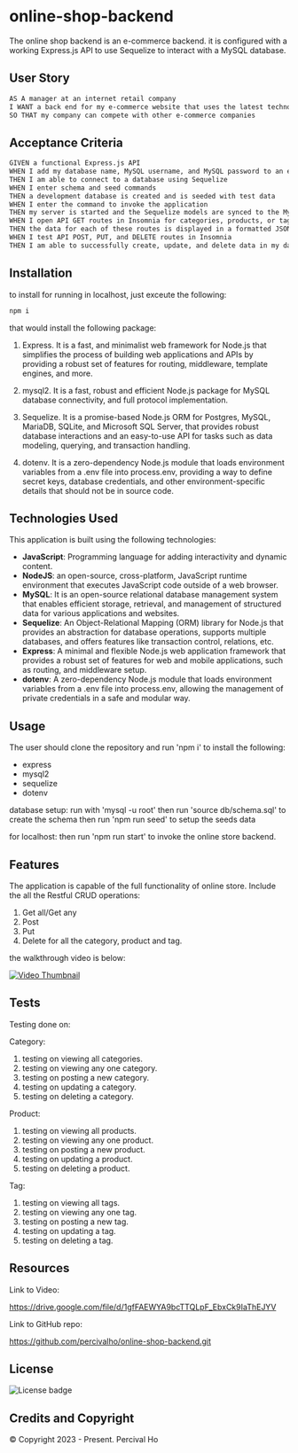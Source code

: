 # online-shop-backend

The online shop backend is an e-commerce backend.  it is configured with  a working Express.js API to use Sequelize to interact with a MySQL database.


## User Story

```md
AS A manager at an internet retail company
I WANT a back end for my e-commerce website that uses the latest technologies
SO THAT my company can compete with other e-commerce companies
```

## Acceptance Criteria

```md
GIVEN a functional Express.js API
WHEN I add my database name, MySQL username, and MySQL password to an environment variable file
THEN I am able to connect to a database using Sequelize
WHEN I enter schema and seed commands
THEN a development database is created and is seeded with test data
WHEN I enter the command to invoke the application
THEN my server is started and the Sequelize models are synced to the MySQL database
WHEN I open API GET routes in Insomnia for categories, products, or tags
THEN the data for each of these routes is displayed in a formatted JSON
WHEN I test API POST, PUT, and DELETE routes in Insomnia
THEN I am able to successfully create, update, and delete data in my database
```


## Installation
  
to install for running in localhost, just exceute the following:

  ```md
  npm i 
  ```

that would install the following package:
1.  Express.  It is a fast, and minimalist web framework for Node.js that simplifies the process of building web applications and APIs by providing a robust set of features for routing, middleware, template engines, and more.

2.  mysql2. It is a fast, robust and efficient Node.js package for MySQL database connectivity, and full protocol implementation.

3.  Sequelize.  It is a promise-based Node.js ORM for Postgres, MySQL, MariaDB, SQLite, and Microsoft SQL Server, that provides robust database interactions and an easy-to-use API for tasks such as data modeling, querying, and transaction handling.

4.  dotenv.  It is a zero-dependency Node.js module that loads environment variables from a .env file into process.env, providing a way to define secret keys, database credentials, and other environment-specific details that should not be in source code.


## Technologies Used

This application is built using the following technologies:

- **JavaScript**: Programming language for adding interactivity and dynamic content.
- **NodeJS**: an open-source, cross-platform, JavaScript runtime environment that executes JavaScript code outside of a web browser.
- **MySQL**: It is an open-source relational database management system that enables efficient storage, retrieval, and management of structured data for various applications and websites.
- **Sequelize**: An Object-Relational Mapping (ORM) library for Node.js that provides an abstraction for database operations, supports multiple databases, and offers features like transaction control, relations, etc.
- **Express**: A minimal and flexible Node.js web application framework that provides a robust set of features for web and mobile applications, such as routing, and middleware setup.
- **dotenv**: A zero-dependency Node.js module that loads environment variables from a .env file into process.env, allowing the management of private credentials in a safe and modular way.

## Usage

The user should clone the repository and run 'npm i' to install the following: 
- express
- mysql2
- sequelize
- dotenv

database setup:
run with 'mysql -u root'
then run 'source db/schema.sql' to create the schema
then run 'npm run seed' to setup the seeds data

for localhost:
then run 'npm run start' to invoke the online store backend.


## Features

The application is capable of the full functionality of online store.
Include the all the Restful CRUD operations:

1.  Get all/Get any
2.  Post
3.  Put
4.  Delete
for all the category, product and tag. 


the walkthrough video is below:

[![Video Thumbnail](./assets/screenshot.png)](https://drive.google.com/file/d/1gfFAEWYA9bcTTQLpF_EbxCk9IaThEJYV)



## Tests

Testing done on:

Category:
1. testing on viewing all categories.
2. testing on viewing any one category.
3. testing on posting a new category.
4. testing on updating a category.
5. testing on deleting a category.

Product:
1. testing on viewing all products.
2. testing on viewing any one product.
3. testing on posting a new product.
4. testing on updating a product.
5. testing on deleting a product.

Tag:
1. testing on viewing all tags.
2. testing on viewing any one tag.
3. testing on posting a new tag.
4. testing on updating a tag.
5. testing on deleting a tag.


## Resources

Link to Video:

https://drive.google.com/file/d/1gfFAEWYA9bcTTQLpF_EbxCk9IaThEJYV


Link to GitHub repo:

https://github.com/percivalho/online-shop-backend.git




## License 

![License badge](https://img.shields.io/badge/license-MIT-blue.svg)


## Credits and Copyright 
&copy; Copyright 2023 - Present. Percival Ho
